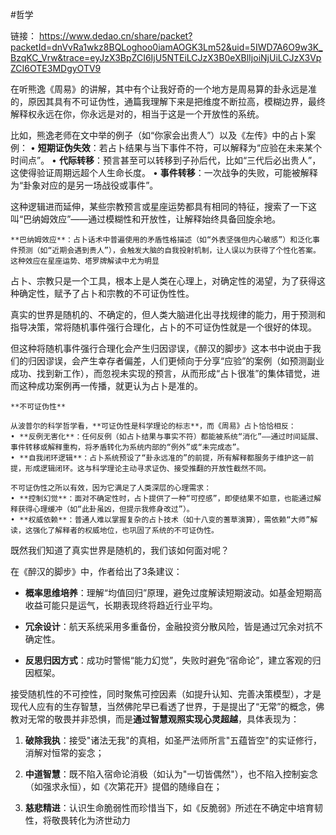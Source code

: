 #哲学

链接： https://www.dedao.cn/share/packet?packetId=dnVvRa1wkz8BQLoghoo0iamAOGK3Lm52&uid=5IWD7A6O9w3K_BzqKC_Vrw&trace=eyJzX3BpZCI6IjU5NTEiLCJzX3B0eXBlIjoiNjUiLCJzX3VpZCI6OTE3MDgyOTV9 

在听熊逸《周易》的讲解，其中有个让我好奇的一个地方是周易算的卦永远是准的，原因其具有不可证伪性，通篇我理解下来是把维度不断拉高，模糊边界，最终解释权永远在你，你永远是对的，相当于这是一个开放性的系统。

比如，熊逸老师在文中举的例子（如“你家会出贵人”）以及《左传》中的占卜案例： • **短期证伪失效**：若占卜结果与当下事件不符，可以解释为“应验在未来某个时间点”。 • **代际转移**：预言甚至可以转移到子孙后代，比如“三代后必出贵人”，这使得验证周期远超个人生命长度。 • **事件转移**：一次战争的失败，可能被解释为“卦象对应的是另一场战役或事件”。

这种逻辑进而延伸，某些宗教预言或星座运势都具有相同的特征，搜索了一下这叫“巴纳姆效应”——通过模糊性和开放性，让解释始终具备回旋余地。


```
**巴纳姆效应**：占卜话术中普遍使用的矛盾性格描述（如“外表坚强但内心敏感”）和泛化事件预测（如“近期会遇到贵人”），会触发大脑的自我投射机制，让人误以为获得了个性化答案。这种效应在星座运势、塔罗牌解读中尤为明显
```


占卜、宗教只是一个工具，根本上是人类在心理上，对确定性的渴望，为了获得这种确定性，赋予了占卜和宗教的不可证伪性性。

真实的世界是随机的、不确定的，但人类大脑进化出寻找规律的能力，用于预测和指导决策，常将随机事件强行合理化，占卜的不可证伪性就是一个很好的体现。

但这种将随机事件强行合理化会产生归因谬误，《醉汉的脚步》这本书中说由于我们的归因谬误，会产生幸存者偏差，人们更倾向于分享“应验”的案例（如预测副业成功、找到新工作），而忽视未实现的预言，从而形成“占卜很准”的集体错觉，进而这种成功案例再一传播，就更认为占卜是准的。


```
**不可证伪性**

从波普尔的科学哲学看，**可证伪性是科学理论的标志**，而《周易》占卜恰恰相反： 
• **反例无害化**：任何反例（如占卜结果与事实不符）都能被系统“消化”——通过时间延展、事件转移或解释重构，将矛盾转化为系统内部的“例外”或“未完成态”。 
• **自我闭环逻辑**：占卜系统预设了“卦永远准的”的前提，所有解释都服务于维护这一前提，形成逻辑闭环。这与科学理论主动寻求证伪、接受推翻的开放性截然不同。

不可证伪性之所以有效，因为它满足了人类深层的心理需求：
• **控制幻觉**：面对不确定性时，占卜提供了一种“可控感”，即使结果不如意，也能通过解释获得心理缓冲（如“此卦虽凶，但提示我修身改过”）。 
• **权威依赖**：普通人难以掌握复杂的占卜技术（如十八变的蓍草演算），需依赖“大师”解读，这强化了解释者的权威地位，也巩固了系统的不可证伪性。
```


既然我们知道了真实世界是随机的，我们该如何面对呢？

在《醉汉的脚步》中，作者给出了3条建议：

- **概率思维培养**：理解“均值回归”原理，避免过度解读短期波动。如基金短期高收益可能只是运气，长期表现终将趋近行业平均。

- **冗余设计**：航天系统采用多重备份，金融投资分散风险，皆是通过冗余对抗不确定性。

- **反思归因方式**：成功时警惕“能力幻觉”，失败时避免“宿命论”，建立客观的归因框架。

接受随机性的不可控性，同时聚焦可控因素（如提升认知、完善决策模型），才是现代人应有的生存智慧，当然佛陀早已看透了世界，于是提出了“无常”的概念，佛教对无常的敬畏并非恐惧，而是**通过智慧观照实现心灵超越**，具体表现为：

1. **破除我执**：接受"诸法无我"的真相，如圣严法师所言"五蕴皆空"的实证修行，消解对恒常的妄念；

2. **中道智慧**：既不陷入宿命论消极（如认为"一切皆偶然"），也不陷入控制妄念（如强求永恒），如《次第花开》提倡的随缘自在；

3. **慈悲精进**：认识生命脆弱性而珍惜当下，如《反脆弱》所述在不确定中培育韧性，将敬畏转化为济世动力